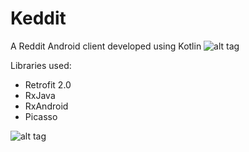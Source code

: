 # Keddit
A Reddit Android client developed using Kotlin
![alt tag](https://raw.github.com/juanchosaravia/Keddit/master/resources/keddit_portada_v2.png)

Libraries used:
- Retrofit 2.0
- RxJava
- RxAndroid
- Picasso

![alt tag](https://raw.github.com/juanchosaravia/Keddit/master/resources/keddit_demo_v1.gif)
